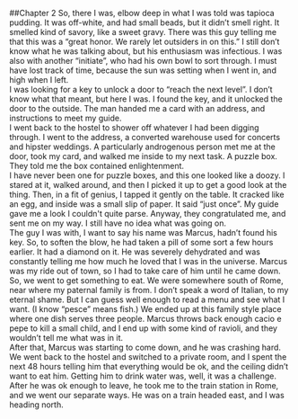 ##Chapter 2
So, there I was, elbow deep in what I was told was tapioca pudding.  It was off-white, and had small beads, but it didn’t smell right.  It smelled kind of savory, like a sweet gravy.  There was this guy telling me that this was a “great honor.  We rarely let outsiders in on this.”  I still don’t know what he was talking about, but his enthusiasm was infectious.  I was also with another “initiate”, who had his own bowl to sort through.  I must have lost track of time, because the sun was setting when I went in, and high when I left.  
I was looking for a key to unlock a door to “reach the next level”.  I don’t know what that meant, but here I was.  I found the key, and it unlocked the door to the outside.  The man handed me a card with an address, and instructions to meet my guide.  
I went back to the hostel to shower off whatever I had been digging through.
I went to the address, a converted warehouse used for concerts and hipster weddings.  A particularly androgenous person met me at the door, took my card, and walked me inside to my next task.  A puzzle box.  They told me the box contained enlightenment.  
I have never been one for puzzle boxes, and this one looked like a doozy.  I stared at it, walked around, and then I picked it up to get a good look at the thing.  Then, in a fit of genius, I tapped it gently on the table.  It cracked like an egg, and inside was a small slip of paper.  It said “just once”.  My guide gave me a look I couldn't quite parse.  Anyway, they congratulated me, and sent me on my way.  I still have no idea what was going on.  
The guy I was with, I want to say his name was Marcus, hadn’t found his key.  So, to soften the blow, he had taken a pill of some sort a few hours earlier.  It had a diamond on it.  He was severely dehydrated and was constantly telling me how much he loved that I was in the universe.  Marcus was my ride out of town, so I had to take care of him until he came down.
So, we went to get something to eat.  We were somewhere south of Rome, near where my paternal family is from.  I don’t speak a word of Italian, to my eternal shame.  But I can guess well enough to read a menu and see what I want.  (I know “pesce” means fish.)
We ended up at this family style place where one dish serves three people.  Marcus throws back enough cacio e pepe to kill a small child, and I end up with some kind of ravioli, and they wouldn’t tell me what was in it.  
After that, Marcus was starting to come down, and he was crashing hard.  We went back to the hostel and switched to a private room, and I spent the next 48 hours telling him that everything would be ok, and the ceiling didn’t want to eat him.  Getting him to drink water was, well, it was a challenge.  After he was ok enough to leave, he took me to the train station in Rome, and we went our separate ways.  He was on a train headed east, and I was heading north.  
